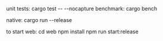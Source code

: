 unit tests: cargo test -- --nocapture
benchmark: cargo bench

native:
cargo run --release

to start web:
cd web
npm install
npm run start:release
